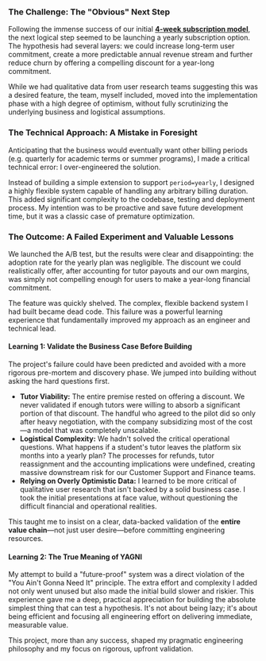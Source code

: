 ### **The Challenge: The "Obvious" Next Step**

Following the immense success of our initial **[4-week subscription model](#casestudy-subscription-model)**, the next logical step seemed to be launching a yearly subscription option. The hypothesis had several layers: we could increase long-term user commitment, create a more predictable annual revenue stream and further reduce churn by offering a compelling discount for a year-long commitment.

While we had qualitative data from user research teams suggesting this was a desired feature, the team, myself included, moved into the implementation phase with a high degree of optimism, without fully scrutinizing the underlying business and logistical assumptions.

### **The Technical Approach: A Mistake in Foresight**

Anticipating that the business would eventually want other billing periods (e.g. quarterly for academic terms or summer programs), I made a critical technical error: I over-engineered the solution.

Instead of building a simple extension to support `period=yearly`, I designed a highly flexible system capable of handling any arbitrary billing duration. This added significant complexity to the codebase, testing and deployment process. My intention was to be proactive and save future development time, but it was a classic case of premature optimization.

### **The Outcome: A Failed Experiment and Valuable Lessons**

We launched the A/B test, but the results were clear and disappointing: the adoption rate for the yearly plan was negligible. The discount we could realistically offer, after accounting for tutor payouts and our own margins, was simply not compelling enough for users to make a year-long financial commitment.

The feature was quickly shelved. The complex, flexible backend system I had built became dead code. This failure was a powerful learning experience that fundamentally improved my approach as an engineer and technical lead.

#### **Learning 1: Validate the Business Case Before Building**

The project's failure could have been predicted and avoided with a more rigorous pre-mortem and discovery phase. We jumped into building without asking the hard questions first.

- **Tutor Viability:** The entire premise rested on offering a discount. We never validated if enough tutors were willing to absorb a significant portion of that discount. The handful who agreed to the pilot did so only after heavy negotiation, with the company subsidizing most of the cost—a model that was completely unscalable.
- **Logistical Complexity:** We hadn't solved the critical operational questions. What happens if a student's tutor leaves the platform six months into a yearly plan? The processes for refunds, tutor reassignment and the accounting implications were undefined, creating massive downstream risk for our Customer Support and Finance teams.
- **Relying on Overly Optimistic Data:** I learned to be more critical of qualitative user research that isn't backed by a solid business case. I took the initial presentations at face value, without questioning the difficult financial and operational realities.

This taught me to insist on a clear, data-backed validation of the **entire value chain**—not just user desire—before committing engineering resources.

#### **Learning 2: The True Meaning of YAGNI**

My attempt to build a "future-proof" system was a direct violation of the "You Ain't Gonna Need It" principle. The extra effort and complexity I added not only went unused but also made the initial build slower and riskier. This experience gave me a deep, practical appreciation for building the absolute simplest thing that can test a hypothesis. It's not about being lazy; it's about being efficient and focusing all engineering effort on delivering immediate, measurable value.

This project, more than any success, shaped my pragmatic engineering philosophy and my focus on rigorous, upfront validation.
